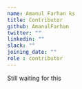 ```yaml
---
name: Amanul Farhan ks
title: Contributor
github: AmanulFarhan
twitter: ""
linkedin: ""
slack: ""
joining_date: ""
role : contributor
---
```


Still waiting for this
